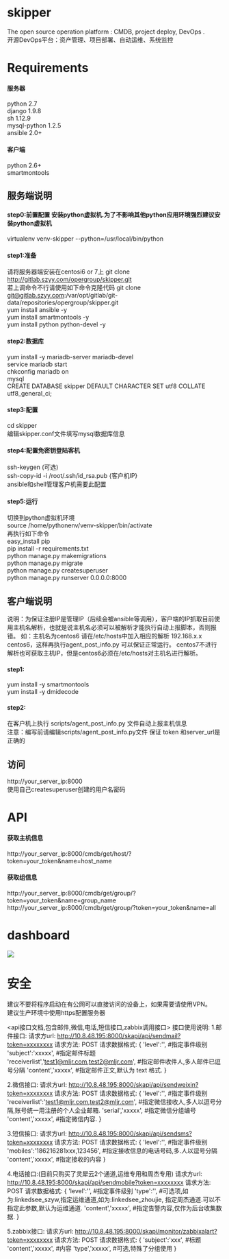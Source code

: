 # skipper
The open source operation platform : CMDB, project deploy, DevOps  . <br>
开源DevOps平台：资产管理、项目部署、自动运维、系统监控
# Requirements
#### 服务器
python 2.7<br>
django 1.9.8<br>
sh 1.12.9<br>
mysql-python 1.2.5<br>
ansible 2.0+<br>
#### 客户端
python 2.6+<br>
smartmontools<br>


## 服务端说明
#### step0:前置配置 安装python虚拟机.为了不影响其他python应用环境强烈建议安装python虚拟机
virtualenv venv-skipper --python=/usr/local/bin/python

#### step1:准备
请将服务器端安装在centosi6 or 7上
git clone http://gitlab.szyy.com/opergroup/skipper.git<br>
若上调命令不行请使用如下命令克隆代码 git clone git@gitlab.szyy.com:/var/opt/gitlab/git-data/repositories/opergroup/skipper.git<br>
yum install ansible -y<br>
yum install smartmontools -y<br>
yum install python python-devel -y<br>
#### step2:数据库
yum install -y mariadb-server mariadb-devel<br>
service mariadb start<br>
chkconfig mariadb on<br>
mysql<br>
CREATE DATABASE skipper DEFAULT CHARACTER SET utf8 COLLATE utf8_general_ci;
#### step3:配置
cd skipper<br>
编辑skipper.conf文件填写mysql数据库信息
#### step4:配置免密钥登陆客机
ssh-keygen (可选)<br>
ssh-copy-id -i /root/.ssh/id_rsa.pub {客户机IP}<br>
ansible和shell管理客户机需要此配置

#### step5:运行
切换到python虚拟机环境<br>
source /home/pythonenv/venv-skipper/bin/activate<br>
再执行如下命令<br>
easy_install pip <br>
pip install -r requirements.txt<br>
python manage.py makemigrations<br>
python manage.py migrate<br>
python manage.py createsuperuser<br>
python manage.py runserver 0.0.0.0:8000
## 客户端说明
说明：为保证注册IP是管理IP（后续会被ansible等调用），客户端的IP抓取目前使用主机名解析，也就是说主机名必须可以被解析才能执行自动上报脚本，否则报错。
如：主机名为centos6 请在/etc/hosts中加入相应的解析 192.168.x.x centos6，这样再执行agent_post_info.py 可以保证正常运行。
centos7不进行解析也可获取主机IP，但是centos6必须在/etc/hosts对主机名进行解析。
#### step1:
yum install -y smartmontools <br>
yum install -y dmidecode
#### step2:
在客户机上执行 scripts/agent_post_info.py 文件自动上报主机信息<br>
注意：编写前请编辑scripts/agent_post_info.py文件 保证 token 和server_url是正确的

## 访问
http://your_server_ip:8000<br>
使用自己createsuperuser创建的用户名密码

# API
#### 获取主机信息
http://your_server_ip:8000/cmdb/get/host/?token=your_token&name=host_name <br>
#### 获取组信息
http://your_server_ip:8000/cmdb/get/group/?token=your_token&name=group_name <br>
http://your_server_ip:8000/cmdb/get/group/?token=your_token&name=all <br>
# dashboard
<img src="https://github.com/guohongze/skipper/blob/master/static/dist/img/demo.png"></img>
# 安全
建议不要将程序启动在有公网可以直接访问的设备上，如果需要请使用VPN。<br>
建议生产环境中使用https配置服务器<br>



<api接口文档,包含邮件,微信,电话,短信接口,zabbix调用接口>
接口使用说明:
1.邮件接口:
请求方url: http://10.8.48.195:8000/skapi/api/sendmail?token=xxxxxxxx
请求方法: POST
请求数据格式:
{
    'level':'',                                      #指定事件级别
    'subject':'xxxxx',                               #指定邮件标题
    'receiverlist','test1@mljr.com,test2@mljr.com',  #指定邮件收件人,多人邮件已逗号分隔
    'content','xxxxx',                               #指定邮件正文,默认为 text 格式.
}

2.微信接口:
请求方url: http://10.8.48.195:8000/skapi/api/sendweixin?token=xxxxxxxx
请求方法: POST
请求数据格式:
{
    'level':'',                                      #指定事件级别
    'receiverlist':'test1@mljr.com,test2@mljr.com',  #指定微信接收人,多人以逗号分隔,账号统一用注册的个人企业邮箱.
    'serial','xxxxx',             #指定微信分组编号
    'content','xxxxx',            #指定微信内容.
}

3.短信接口:
请求方url: http://10.8.48.195:8000/skapi/api/sendsms?token=xxxxxxxx
请求方法: POST
请求数据格式:
{
    'level':'',                       #指定事件级别
    'mobiles':'186216281xxx,123456',  #指定接收信息的电话号码,多.人以逗号分隔
    'content','xxxxx',       #指定接收的内容
}

4.电话接口:(目前只购买了灵犀云2个通道,运维专用和周杰专用)
请求方url: http://10.8.48.195:8000/skapi/api/sendmobile?token=xxxxxxxx
请求方法: POST
请求数据格式:
{
    'level':'',         #指定事件级别
    'type':'',          #可选项,如为:linkedsee_szyw,指定运维通道,如为:linkedsee_zhoujie, 指定周杰通道.可以不指定此参数,默认为运维通道.
    'content','xxxxx',  #指定告警内容,仅作为后台收集数据.
}

5.zabbix接口:
请求方url: http://10.8.48.195:8000/skapi/monitor/zabbixalart?token=xxxxxxxx
请求方法: POST
请求数据格式:
{
    'subject':'xxx',    #标题
    'content','xxxxx',  #内容
    'type','xxxxx',  #可选,特殊了分组使用
}








